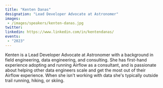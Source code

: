 ```yaml
---
title: "Kenten Danas"
designation: "Lead Developer Advocate at Astronomer"
images:
 - /images/speakers/kenten-danas.jpg
twitter: 
linkedin: https://www.linkedin.com/in/kentendanas/
events:
 - "2023"
---
```


Kenten is a Lead Developer Advocate at Astronomer with a background in field engineering, data engineering, and consulting. She has first-hand experience adopting and running Airflow as a consultant, and is passionate about helping other data engineers scale and get the most out of their Airflow experience. When she isn't working with data she's typically outside trail running, hiking, or skiing.